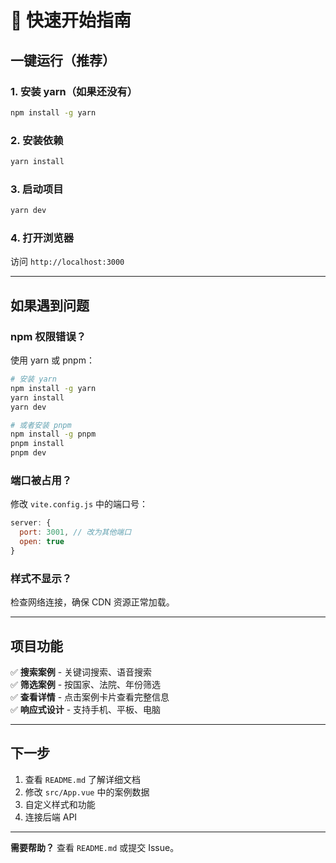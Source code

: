 # 🚀 快速开始指南

## 一键运行（推荐）

### 1. 安装 yarn（如果还没有）
```bash
npm install -g yarn
```

### 2. 安装依赖
```bash
yarn install
```

### 3. 启动项目
```bash
yarn dev
```

### 4. 打开浏览器
访问 `http://localhost:3000`

---

## 如果遇到问题

### npm 权限错误？
使用 yarn 或 pnpm：
```bash
# 安装 yarn
npm install -g yarn
yarn install
yarn dev

# 或者安装 pnpm
npm install -g pnpm
pnpm install
pnpm dev
```

### 端口被占用？
修改 `vite.config.js` 中的端口号：
```javascript
server: {
  port: 3001, // 改为其他端口
  open: true
}
```

### 样式不显示？
检查网络连接，确保 CDN 资源正常加载。

---

## 项目功能

✅ **搜索案例** - 关键词搜索、语音搜索  
✅ **筛选案例** - 按国家、法院、年份筛选  
✅ **查看详情** - 点击案例卡片查看完整信息  
✅ **响应式设计** - 支持手机、平板、电脑  

---

## 下一步

1. 查看 `README.md` 了解详细文档
2. 修改 `src/App.vue` 中的案例数据
3. 自定义样式和功能
4. 连接后端 API

---

**需要帮助？** 查看 `README.md` 或提交 Issue。 